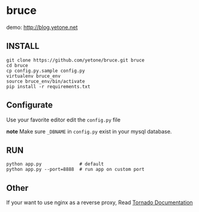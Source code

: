 bruce
=====

demo: http://blog.yetone.net  

INSTALL
-------

```
git clone https://github.com/yetone/bruce.git bruce
cd bruce
cp config.py.sample config.py
virtualenv bruce_env
source bruce_env/bin/activate
pip install -r requirements.txt

```

Configurate
-------
Use your favorite editor edit the `config.py` file  

**note** Make sure `_DBNAME` in `config.py` exist in your mysql database.


RUN
-------
```
python app.py              # default
python app.py --port=8888  # run app on custom port
```

Other
-------
If your want to use nginx as a reverse proxy, Read [Tornado Documentation](http://www.tornadoweb.org/documentation/overview.html?highlight=nginx#running-tornado-in-production)
